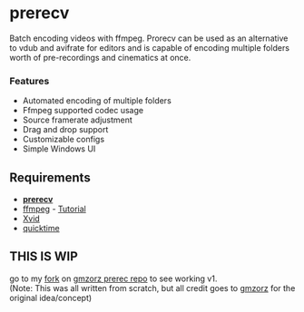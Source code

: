 # prerecv

Batch encoding videos with ffmpeg. Prorecv can be used as an alternative to vdub and avifrate for editors and is capable of encoding multiple folders worth of pre-recordings and cinematics at once.

### Features

* Automated encoding of multiple folders
* Ffmpeg supported codec usage
* Source framerate adjustment
* Drag and drop support
* Customizable configs
* Simple Windows UI

## Requirements

* **[prerecv](https://github.com/xa1on/prerecv/releases)**
* [ffmpeg](https://ffmpeg.org/download.html#build-windows) - [Tutorial](https://www.youtube.com/watch?v=r1AtmY-RMyQ)
* [Xvid](https://www.xvid.com/download/)
* [quicktime](https://support.apple.com/kb/DL837)

## THIS IS WIP
go to my [fork](https://github.com/xa1on/prerecs) on [gmzorz prerec repo](https://github.com/gmzorz/prerecs) to see working v1.  
(Note: This was all written from scratch, but all credit goes to [gmzorz](https://github.com/gmzorz) for the original idea/concept)